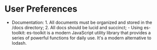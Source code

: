 # User Preferences

- Documentation: 1. All documents must be organized and stored in the /docs directory; 2. All docs should be lucid and succinct; - Using es-toolkit: es-toolkit is a modern JavaScript utility library that provides a series of powerful functions for daily use. It's a modern alternative to lodash.
